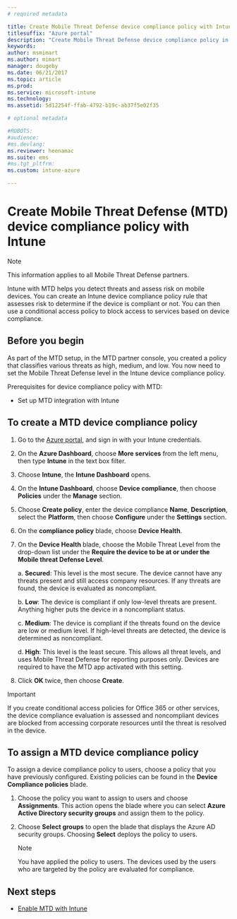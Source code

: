 ```yaml
---
# required metadata

title: Create Mobile Threat Defense device compliance policy with Intune
titlesuffix: "Azure portal"
description: "Create Mobile Threat Defense device compliance policy in Intune"
keywords:
author: msmimart
ms.author: mimart
manager: dougeby
ms.date: 06/21/2017
ms.topic: article
ms.prod:
ms.service: microsoft-intune
ms.technology:
ms.assetid: 5d12254f-ffab-4792-b19c-ab37f5e02f35

# optional metadata

#ROBOTS:
#audience:
#ms.devlang:
ms.reviewer: heenamac
ms.suite: ems
#ms.tgt_pltfrm:
ms.custom: intune-azure

---
```


# Create Mobile Threat Defense (MTD) device compliance policy with Intune

> [!NOTE] 
> This information applies to all Mobile Threat Defense partners.

Intune with MTD helps you detect threats and assess risk on mobile devices. You can create an Intune device compliance policy rule that assesses risk to determine if the device is compliant or not. You can then use a conditional access policy to block access to services based on device compliance.

## Before you begin

As part of the MTD setup, in the MTD partner console, you created a policy that classifies various threats as high, medium, and low. You now need to set the Mobile Threat Defense level in the Intune device compliance policy.

Prerequisites for device compliance policy with MTD:

-   Set up MTD integration with Intune

## To create a MTD device compliance policy

1.  Go to the [Azure portal](https://portal.azure.com/), and sign in with your Intune credentials.

2.  On the **Azure Dashboard**, choose **More services** from the left menu, then type **Intune** in the text box filter.

3.  Choose **Intune**, the **Intune Dashboard** opens.

4. On the **Intune Dashboard**, choose **Device compliance**, then choose **Policies** under the **Manage** section.

5.  Choose **Create policy**, enter the device compliance **Name**, **Description**, select the **Platform**, then choose **Configure** under the **Settings** section.

6.  On the **compliance policy** blade, choose **Device Health**.

7.  On the **Device Health** blade, choose the Mobile Threat Level from the drop-down list under the **Require the device to be at or under the Mobile threat Defense Level**.

    a.  **Secured**: This level is the most secure. The device cannot have any threats present and still access company resources. If any threats are found, the device is evaluated as noncompliant.

    b.  **Low**: The device is compliant if only low-level threats are present. Anything higher puts the device in a noncompliant status.

    c.  **Medium**: The device is compliant if the threats found on the device are low or medium level. If high-level threats are detected, the device is determined as noncompliant.

    d.  **High**: This level is the least secure. This allows all threat levels, and uses Mobile Threat Defense for reporting purposes only. Devices are required to have the MTD app activated with this setting.

8.  Click **OK** twice, then choose **Create**.

> [!IMPORTANT]
> If you create conditional access policies for Office 365 or other services, the device compliance evaluation is assessed and noncompliant devices are blocked from accessing corporate resources until the threat is resolved in the device.

## To assign a MTD device compliance policy

To assign a device compliance policy to users, choose a policy that you have previously configured. Existing policies can be found in the **Device Compliance policies** blade.

1. Choose the policy you want to assign to users and choose **Assignments**. This action opens the blade where you can select **Azure Active Directory security groups** and assign them to the policy.

2. Choose **Select groups** to open the blade that displays the Azure AD security groups.  Choosing **Select**  deploys the policy to users.

	> [!NOTE] 
	> You have applied the policy to users. The devices used by the users who are targeted by the policy are evaluated for compliance.

## Next steps

- [Enable MTD with Intune](mtd-connector-enable.md)